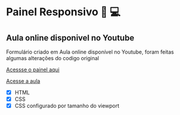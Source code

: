 # Painel Responsivo 🖖 💻
## Aula online disponivel no Youtube

Formulário criado em Aula online disponível no Youtube, foram feitas algumas alterações do codigo original

[Acessse o painel aqui](https://boca3l.github.io/painel-responsivo/)

[Acesse a aula](https://www.youtube.com/watch?v=OJEQaVT45XA)

- [x] HTML
- [x] CSS
- [x] CSS configurado por tamanho do viewport
